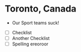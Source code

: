 # Toronto, Canada

- Our Sport teams suck!
- [ ] Checklist
- [ ] Another Checklist
- [ ] Spelling ereoroor 
